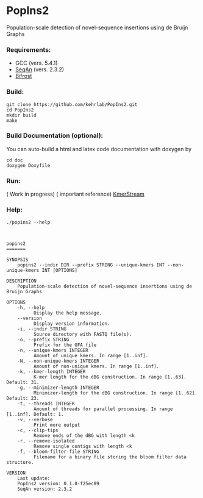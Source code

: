 # PopIns2
Population-scale detection of novel-sequence insertions using de Bruijn Graphs

### Requirements:

- GCC (vers. 5.4.1)
- [SeqAn](https://www.seqan.de/) (vers. 2.3.2)
- [Bifrost](https://github.com/pmelsted/bfgraph)

### Build:

```
git clone https://github.com/kehrlab/PopIns2.git
cd PopIns2
mkdir build
make
```

### Build Documentation (optional):

You can auto-build a html and latex code documentation with doxygen by
```
cd doc
doxygen Doxyfile
```

### Run:
( Work in progress)
( important reference) [KmerStream](https://github.com/pmelsted/KmerStream)

### Help:

```
./popins2 --help



popins2
=======

SYNOPSIS
    popins2 --indir DIR --prefix STRING --unique-kmers INT --non-unique-kmers INT [OPTIONS] 

DESCRIPTION
    Population-scale detection of novel-sequence insertions using de Bruijn Graphs

OPTIONS
    -h, --help
          Display the help message.
    --version
          Display version information.
    -i, --indir STRING
          Source directory with FASTQ file(s).
    -o, --prefix STRING
          Prefix for the GFA file
    -n, --unique-kmers INTEGER
          Amount of unique kmers. In range [1..inf].
    -N, --non-unique-kmers INTEGER
          Amount of non-unique kmers. In range [1..inf].
    -k, --kmer-length INTEGER
          K-mer length for the dBG construction. In range [1..63]. Default: 31.
    -g, --minimizer-length INTEGER
          Minimizer-length for the dBG construction. In range [1..62]. Default: 23.
    -t, --threads INTEGER
          Amount of threads for parallel processing. In range [1..inf]. Default: 1.
    -v, --verbose
          Print more output
    -c, --clip-tips
          Remove ends of the dBG with length <k
    -r, --remove-isolated
          Remove single contigs with length <k
    -f, --bloom-filter-file STRING
          Filename for a binary file storing the bloom filter data structure.

VERSION
    Last update: 
    PopIns2 version: 0.1.0-f25ec89
    SeqAn version: 2.3.2
